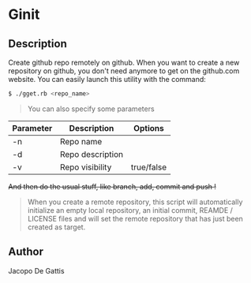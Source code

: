 # Ginit

## Description

Create github repo remotely on github.
When you want to create a new repository on github, you don't need anymore to get on the github.com website.
You can easily launch this utility with the command:

```bash
$ ./gget.rb <repo_name>
```

> You can also specify some parameters

| Parameter | Description      | Options    |
| --------- | ---------------- | ---------- |
| -n        | Repo name        |            |
| -d        | Repo description |            |
| -v        | Repo visibility  | true/false |

~~And then do the usual stuff, like branch, add, commit and push !~~

> When you create a remote repository, this script will automatically initialize
> an empty local repository, an initial commit, REAMDE / LICENSE files and will set the remote
> repository that has just been created as target.

## Author

Jacopo De Gattis
